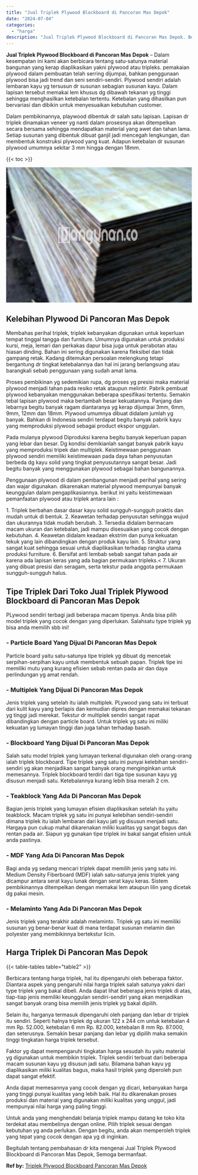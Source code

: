 ```yaml
---
title: "Jual Triplek Plywood Blockboard di Pancoran Mas Depok"
date: "2024-07-04"
categories: 
  - "harga"
description: "Jual Triplek Plywood Blockboard di Pancoran Mas Depok. Begitulah tentang pembahasan dr kita mengenai Jual Triplek Plywood Blockboard di Pancoran Mas Depok, S..."
---
```


**Jual Triplek Plywood Blockboard di Pancoran Mas Depok** – Dalam kesempatan ini kami akan berbicara tentang satu-satunya material bangunan yang kerap diaplikasikan yakni plywood atau tripleks. pemakaian plywood dalam pembuatan telah serring dijumpai, bahkan penggunaan plywood bisa jadi trend dan seni sendiri-sendiri. Plywood sendiri adalah lembaran kayu yg tersusun dr susunan sebagian susunan kayu. Dalam lapisan tersebut memakai lem khusus dg dibawah tekanan yg tinggi sehingga menghasilkan ketebalan tertentu. Ketebalan yang dihasilkan pun bervariasi dan dibikin untuk menyesuaikan kebutuhan customer.

Dalam pembikinannya, playwood dibentuk dr salah satu lapisan. Lapisan dr triplek dinamakan veneer yg nanti dalam prosesnya akan ditempelkan secara bersama sehingga mendapatkan material yang awet dan tahan lama. Setiap susunan yang dibentuk dibuat ganjil jadi mencegah lengkungan, dan membentuk konstruksi plywood yang kuat. Adapun ketebalan dr susunan plywood umumnya sekitar 3 mm hingga dengan 18mm.

{{< toc >}}

![Jual Triplek Plywood Blockboard di Pancoran Mas Depok](/images/jual-triplek-murah-40.png)

## Kelebihan Plywood Di Pancoran Mas Depok

Membahas perihal triplek, triplek kebanyakan digunakan untuk keperluan tempat tinggal tangga dan furniture. Umumnya digunakan untuk produksi kursi, meja, lemari dan perkakas dapur bisa juga untuk perabotan atau hiasan dinding. Bahan ini sering digunakan karena fleksibel dan tidak gampang retak. Kadang ditemukan persoalan melengkung tetapi bergantung dr tingkat ketebalannya dan hal ini jarang berlangsung atau barangkali sebab penggunaan yang sudah amat lama.

Proses pembikinan yg sedemikian rupa, dg proses yg presisi maka material plywood menjadi tahan pada resiko retak ataupun melintir. Pabrik pembuat plywood kebanyakan menggunakan beberapa spesifikasi tertentu. Semakin tebal lapisan plywood maka bertambah besar kekuatannya. Panjang dan lebarnya begitu banyak ragam diantaranya yg kerap dijumpai 3mm, 6mm, 9mm, 12mm dan 18mm. Plywood umumnya dibuat didalam jumlah yg banyak. Bahkan di Indonesia sendiri terdapat begitu banyak pabrik kayu yang memproduksi plywood sebagai product ekspor unggulan.

Pada mulanya plywood Diproduksi karena begitu banyak keperluan papan yang lebar dan besar. Dg kondisi demikianlah sangat banyak pabrik kayu yang memproduksi tripek dan multiplek. Keistimewaan penggunaan plywood sendiri memiliki keistimewaan pada daya tahan penyusutan berbeda dg kayu solid yang tingkat penyusutannya sangat besar. Jadi begitu banyak yang menggunakan plywood sebagai bahan bangunannya.

Penggunaan plywood di dalam pembangunan menjadi perihal yang sering dan wajar digunakan. dikarenakan material plywood mempunyai banyak keunggulan dalam pengaplikasiannya. berikut ini yaitu keistimewaan pemanfaatan plywood atau triplek antara lain :

1\. Triplek berbahan dasar dasar kayu solid sungguh-sungguh praktis dan mudah untuk di bentuk. 2. Keawetan terhadap penyusutan sehingga wujud dan ukurannya tidak mudah berubah. 3. Tersedia didalam bermacam macam ukuran dan ketebalan, jadi mampu disesuaikan yang cocok dengan kebutuhan. 4. Keawetan didalam keadaan ekstrim dan punya kekuatan tekuk yang lain dibandingkan dengan produk kayu lain. 5. Struktur yang sangat kuat sehingga sesuai untuk diaplikasikan terhadap rangka utama produksi furniture. 6. Bersifat anti lembab sebab sangat tahan pada air karena ada lapisan keras yang ada bagian permukaan tripleks.< 7. Ukuran yang dibuat presisi dan seragam, serta tekstur pada anggota permukaan sungguh-sungguh halus.

## Tipe Triplek Dari Toko Jual Triplek Plywood Blockboard di Pancoran Mas Depok

PLywood sendiri terbagi jadi beberapa macam tipenya. Anda bisa pilih model triplek yang cocok dengan yang diperlukan. Salahsatu type triplek yg bisa anda memilih sbb ini!

### \- Particle Board Yang Dijual Di Pancoran Mas Depok

Particle board yaitu satu-satunya tipe triplek yg dibuat dg mencetak serpihan-serpihan kayu untuk membentuk sebuah papan. Triplek tipe ini memiliki mutu yang kurang efisien sebab rentan pada air dan daya perlindungan yg amat rendah.

### \- Multiplek Yang Dijual Di Pancoran Mas Depok

Jenis triplek yang setelah itu ialah multiplek. PLywood yang satu ini terbuat dari kulit kayu yang berlapis dan kemudian dipres dengan memakai tekanan yg tinggi jadi merekat. Tekstur dr multiplek sendiri sangat rapat dibandingkan dengan particle board. Untuk triplek yg satu ini miliki kekuatan yg lumayan tinggi dan juga tahan terhadap basah.

### \- Blockboard Yang Dijual Di Pancoran Mas Depok

Salah satu model triplek yang lumayan terkenal digunakan oleh orang-orang ialah triplek blockboard. Tipe triplek yang satu ini punyai kelebihan sendiri-sendiri yg akan menjadikan sangat banyak orang menginginkan untuk memesannya. Triplek blockboard terdiri dari tiga tipe susunan kayu yg disusun menjadi satu. Ketebalannya kurang lebih bisa meraih 2 cm.

### \- Teakblock Yang Ada Di Pancoran Mas Depok

Bagian jenis triplek yang lumayan efisien diaplikasikan setelah itu yaitu teakblock. Macam triplek yg satu ini punyai kelebihan sendiri-sendiri dimana triplek itu ialah lembaran dari kayu jati yg disusun menjadi satu. Hargaya pun cukup mahal dikarenakan miliki kualitas yg sangat bagus dan rentan pada air. Siapun yg gunakan tipe triplek ini bakal sangat efisien untuk anda pastinya.

### \- MDF Yang Ada Di Pancoran Mas Depok

Bagi anda yg sedang mencari triplek dapat memilih jenis yang satu ini. Medium Density Fiberboard (MDF) ialah satu-satunya jenis triplek yang dicampur antara serat kayu lunak dengan serat kayu keras. Sistem pembikinannya ditempelkan dengan memakai lem ataupun lilin yang dicetak dg pakai mesin.

### \- Melaminto Yang Ada Di Pancoran Mas Depok

Jenis triplek yang terakhir adalah melaminto. Triplek yg satu ini memiliki susunan yg benar-benar kuat di mana terdapat susunan melamin dan polyester yang membikinnya bertekstur licin.

## Harga Triplek Di Pancoran Mas Depok

{{< table-tables table="table2" >}}

Berbicara tentang harga triplek, hal itu dipengaruhi oleh beberapa faktor. Diantara aspek yang pengaruhi nilai harga triplek salah satunya yakni dari type triplek yang bakal dibeli. Anda dapat lihat beberapa jenis triplek di atas, tiap-tiap jenis memiliki keunggulan sendiri-sendiri yang akan menjadikan sangat banyak orang bisa memilih jenis triplek yg bakal dipilih.

Selain itu, harganya termasuk dipengaruhi oleh panjang dan lebar dr triplek itu sendiri. Seperti halnya triplek dg ukuran 122 x 244 cm untuk ketebalan 4 mm Rp. 52.000, ketebalan 6 mm Rp. 82.000, ketebalan 8 mm Rp. 87.000, dan seterusnya. Semakin besar panjang dan lebar yg dipilih maka semakin tinggi tingkatan harga triplek tersebut.

Faktor yg dapat mempengaruhi tingkatan harga sesudah itu yaitu material yg digunakan untuk membikin triplek. Triplek sendiri terbuat dari beberapa macam susunan kayu yg disusun jadi satu. Bilamana bahan kayu yg diaplikasikan miliki kualitas bagus, maka hasil triplek yang diperoleh pun dapat sangat efektif.

Anda dapat memesannya yang cocok dengan yg dicari, kebanyakan harga yang tinggi punyai kualitas yang lebih baik. Hal itu dikarenakan proses produksi dan material yang digunakan miliki kualitas yang unggul, jadi mempunyai nilai harga yang paling tinggi.

Untuk anda yang menghendaki belanja triplek mampu datang ke toko kita terdekat atau membelinya dengan online. Pilih triplek sesuai dengan kebutuhan yg anda perlukan. Dengan begitu, anda akan memperoleh triplek yang tepat yang cocok dengan apa yg di inginkan.

Begitulah tentang pembahasan dr kita mengenai Jual Triplek Plywood Blockboard di Pancoran Mas Depok, Semoga bermanfaat.

**Ref by:** [Triplek Plywood Blockboard Pancoran Mas Depok](https://id.wikipedia.org/wiki/Triplek)
